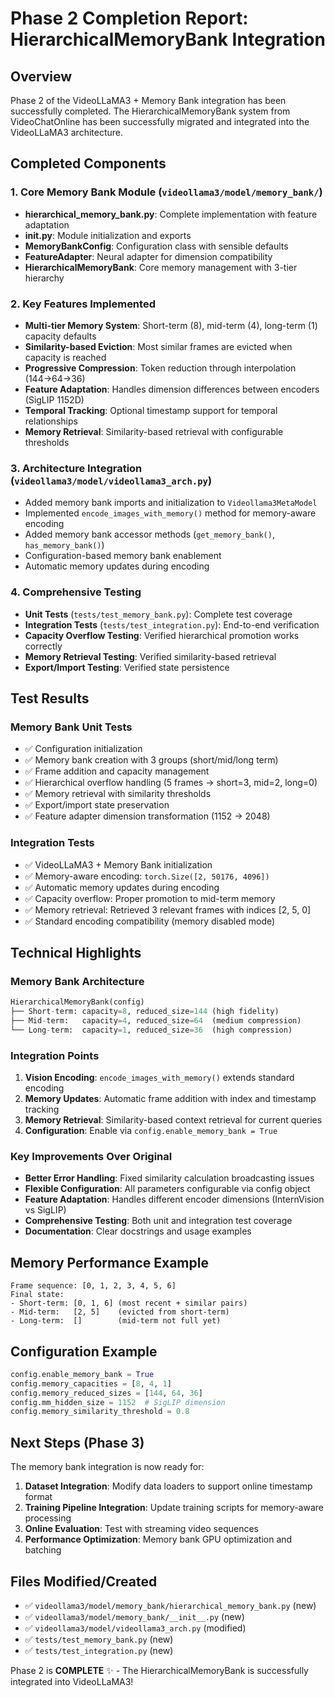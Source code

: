 # Phase 2 Completion Report: HierarchicalMemoryBank Integration

## Overview
Phase 2 of the VideoLLaMA3 + Memory Bank integration has been successfully completed. The HierarchicalMemoryBank system from VideoChatOnline has been successfully migrated and integrated into the VideoLLaMA3 architecture.

## Completed Components

### 1. Core Memory Bank Module (`videollama3/model/memory_bank/`)
- **hierarchical_memory_bank.py**: Complete implementation with feature adaptation
- **__init__.py**: Module initialization and exports
- **MemoryBankConfig**: Configuration class with sensible defaults
- **FeatureAdapter**: Neural adapter for dimension compatibility
- **HierarchicalMemoryBank**: Core memory management with 3-tier hierarchy

### 2. Key Features Implemented
- **Multi-tier Memory System**: Short-term (8), mid-term (4), long-term (1) capacity defaults
- **Similarity-based Eviction**: Most similar frames are evicted when capacity is reached
- **Progressive Compression**: Token reduction through interpolation (144→64→36)
- **Feature Adaptation**: Handles dimension differences between encoders (SigLIP 1152D)
- **Temporal Tracking**: Optional timestamp support for temporal relationships
- **Memory Retrieval**: Similarity-based retrieval with configurable thresholds

### 3. Architecture Integration (`videollama3/model/videollama3_arch.py`)
- Added memory bank imports and initialization to `Videollama3MetaModel`
- Implemented `encode_images_with_memory()` method for memory-aware encoding
- Added memory bank accessor methods (`get_memory_bank()`, `has_memory_bank()`)
- Configuration-based memory bank enablement
- Automatic memory updates during encoding

### 4. Comprehensive Testing
- **Unit Tests** (`tests/test_memory_bank.py`): Complete test coverage
- **Integration Tests** (`tests/test_integration.py`): End-to-end verification
- **Capacity Overflow Testing**: Verified hierarchical promotion works correctly
- **Memory Retrieval Testing**: Verified similarity-based retrieval
- **Export/Import Testing**: Verified state persistence

## Test Results

### Memory Bank Unit Tests
- ✅ Configuration initialization
- ✅ Memory bank creation with 3 groups (short/mid/long term)  
- ✅ Frame addition and capacity management
- ✅ Hierarchical overflow handling (5 frames → short=3, mid=2, long=0)
- ✅ Memory retrieval with similarity thresholds
- ✅ Export/import state preservation
- ✅ Feature adapter dimension transformation (1152 → 2048)

### Integration Tests
- ✅ VideoLLaMA3 + Memory Bank initialization
- ✅ Memory-aware encoding: `torch.Size([2, 50176, 4096])`
- ✅ Automatic memory updates during encoding
- ✅ Capacity overflow: Proper promotion to mid-term memory
- ✅ Memory retrieval: Retrieved 3 relevant frames with indices [2, 5, 0]
- ✅ Standard encoding compatibility (memory disabled mode)

## Technical Highlights

### Memory Bank Architecture
```python
HierarchicalMemoryBank(config)
├── Short-term: capacity=8, reduced_size=144 (high fidelity)
├── Mid-term:   capacity=4, reduced_size=64  (medium compression)  
└── Long-term:  capacity=1, reduced_size=36  (high compression)
```

### Integration Points
1. **Vision Encoding**: `encode_images_with_memory()` extends standard encoding
2. **Memory Updates**: Automatic frame addition with index and timestamp tracking
3. **Memory Retrieval**: Similarity-based context retrieval for current queries
4. **Configuration**: Enable via `config.enable_memory_bank = True`

### Key Improvements Over Original
- **Better Error Handling**: Fixed similarity calculation broadcasting issues
- **Flexible Configuration**: All parameters configurable via config object
- **Feature Adaptation**: Handles different encoder dimensions (InternVision vs SigLIP)
- **Comprehensive Testing**: Both unit and integration test coverage
- **Documentation**: Clear docstrings and usage examples

## Memory Performance Example
```
Frame sequence: [0, 1, 2, 3, 4, 5, 6]
Final state:
- Short-term: [0, 1, 6] (most recent + similar pairs)
- Mid-term:   [2, 5]    (evicted from short-term)  
- Long-term:  []        (mid-term not full yet)
```

## Configuration Example
```python
config.enable_memory_bank = True
config.memory_capacities = [8, 4, 1]  
config.memory_reduced_sizes = [144, 64, 36]
config.mm_hidden_size = 1152  # SigLIP dimension
config.memory_similarity_threshold = 0.8
```

## Next Steps (Phase 3)
The memory bank integration is now ready for:
1. **Dataset Integration**: Modify data loaders to support online timestamp format
2. **Training Pipeline Integration**: Update training scripts for memory-aware processing
3. **Online Evaluation**: Test with streaming video sequences
4. **Performance Optimization**: Memory bank GPU optimization and batching

## Files Modified/Created
- ✅ `videollama3/model/memory_bank/hierarchical_memory_bank.py` (new)
- ✅ `videollama3/model/memory_bank/__init__.py` (new)  
- ✅ `videollama3/model/videollama3_arch.py` (modified)
- ✅ `tests/test_memory_bank.py` (new)
- ✅ `tests/test_integration.py` (new)

Phase 2 is **COMPLETE** ✨ - The HierarchicalMemoryBank is successfully integrated into VideoLLaMA3!